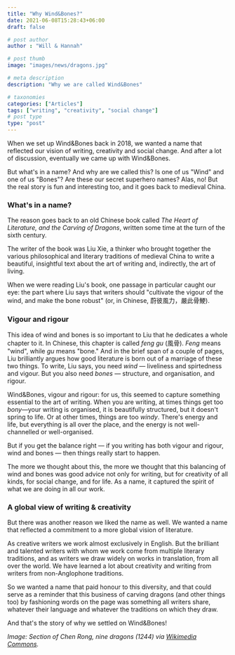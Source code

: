 ```yaml
---
title: "Why Wind&Bones?"
date: 2021-06-08T15:28:43+06:00
draft: false

# post author
author : "Will & Hannah"

# post thumb
image: "images/news/dragons.jpg"

# meta description
description: "Why we are called Wind&Bones"

# taxonomies
categories: ["Articles"]
tags: ["writing", "creativity", "social change"]
# post type
type: "post"
---
```


When we set up Wind&Bones back in 2018, we wanted a name that reflected our vision of writing, creativity and social change. And after a lot of discussion, eventually we came up with Wind&Bones. 

But what's in a name? And why are we called this? Is one of us "Wind" and one of us "Bones"? Are these our secret superhero names? Alas, no! But the real story is fun and interesting too, and it goes back to medieval China. 

### What's in a name?
The reason goes back to an old Chinese book called *The Heart of Literature, and the Carving of Dragons*, written some time at the turn of the sixth century. 

The writer of the book was Liu Xie, a thinker who brought together the various philosophical and literary traditions of medieval China to write a beautiful, insightful text about the art of writing and, indirectly, the art of living. 

When we were reading Liu's book, one passage in particular caught our eye: the part where Liu says that writers should  "cultivate the vigour of the wind, and make the bone robust" (or, in Chinese,  蔚彼風力，嚴此骨鯁). 

### Vigour and rigour
This idea of wind and bones is so important to Liu that he dedicates a whole chapter to it. In Chinese, this chapter is called *feng gu* (風骨). *Feng* means "wind", while *gu* means "bone."  And in the brief span of a couple of pages, Liu brilliantly argues how good literature is born out of a marriage of these two things. To write, Liu says, you need *wind* — liveliness and spirtedness and vigour. But you also need *bones* — structure, and organisation, and rigour. 

Wind&Bones, vigour and rigour: for us, this seemed to capture something essential to the art of writing. When you are writing, at times things get too *bony*—your writing is organised, it is beautifully structured, but it doesn't spring to life. Or at other times, things are too *windy*. There's energy and life, but everything is all over the place, and the energy is not well-channelled or well-organised. 

But if you get the balance right — if you writing has both vigour and rigour, wind and bones — then things really start to happen. 

The more we thought about this, the more we thought that this balancing of wind and bones was good advice not only for writing, but for creativity of all kinds, for social change, and for life. As a name, it captured the spirit of what we are doing in all our work.

### A global view of writing & creativity
But there was another reason we liked the name as well. We wanted a name that reflected a commitment to a more global vision of literature. 

As creative writers we work almost exclusively in English. But the brilliant and talented writers with whom we work come from multiple literary traditions, and as writers we draw widely on works in translation, from all over the world. We  have learned a lot about creativity and writing from writers from non-Anglophone traditions.

So we wanted a name that paid honour to this diversity, and that could serve as a reminder that this business of carving dragons (and other things too) by fashioning words on the page was something all writers share, whatever their language and whatever the traditions on which they draw. 

And that's the story of why we settled on Wind&Bones! 


*Image: Section of Chen Rong, nine dragons (1244) via [Wikimedia Commons](https://commons.wikimedia.org/wiki/File:Chen_Rong_-_Nine_Dragons.jpg).*